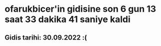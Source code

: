 # ofarukbicer'in gidisine son 6 gun 13 saat 33 dakika 41 saniye kaldi

## Gidis tarihi: 30.09.2022 :(